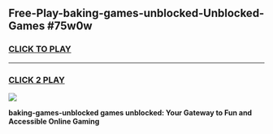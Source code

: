 
## Free-Play-baking-games-unblocked-Unblocked-Games #75w0w
<h3>
<a href="https://news.freeplayer.one?title=baking-games-unblocked&ref=8M">CLICK TO PLAY</a></h3>
<hr>

<h3>
<a href="https://news.freeplayer.one?title=baking-games-unblocked&ref=8M">CLICK 2 PLAY</a>
  
</h3>

<a href="https://news.freeplayer.one?title=baking-games-unblocked&ref=8M"><img src="https://clearcache.store/games.png"></a>


**baking-games-unblocked games unblocked: Your Gateway to Fun and Accessible Online Gaming**
